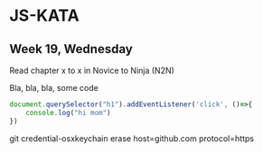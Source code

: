 # JS-KATA
## Week 19, Wednesday

Read chapter x to x in Novice to Ninja (N2N)

Bla, bla, bla, some code

```javascript
document.querySelector("h1").addEventListener('click', ()=>{
    console.log("hi mom")
})
```
git credential-osxkeychain erase host=github.com protocol=https
